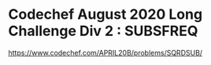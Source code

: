# Codechef August 2020 Long Challenge Div 2 : SUBSFREQ

https://www.codechef.com/APRIL20B/problems/SQRDSUB/